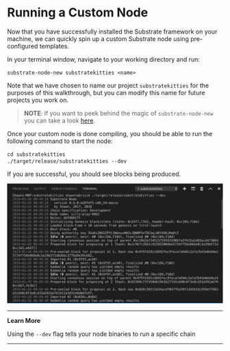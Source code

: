 Running a Custom Node
===

Now that you have successfully installed the Substrate framework on your machine, we can quickly spin up a custom Substrate node using pre-configured templates.

In your terminal window, navigate to your working directory and run:

```
substrate-node-new substratekitties <name>
```

Note that we have chosen to name our project `substratekitties` for the purposes of this walkthrough, but you can modify this name for future projects you work on.

> **NOTE**: If you want to peek behind the magic of `substrate-node-new` you can take a look [here](https://github.com/paritytech/substrate-up/blob/master/substrate-node-new).

Once your custom node is done compiling, you should be able to run the following command to start the node:

```
cd substratekitties
./target/release/substratekitties --dev
```

If you are successful, you should see blocks being produced.

![An image of the node producing new blocks](./assets/building-blocks.png)

---
**Learn More**

Using the `--dev` flag tells your node binaries to run a specific chain 

---